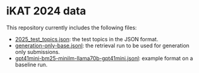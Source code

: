 <h1>iKAT 2024 data</h1>
This repository currently includes the following files:


<ul>
  <li> <a href="https://github.com/irlabamsterdam/iKAT/blob/main/2025/data/2025_test_topics.json">2025_test_topics.json</a>: the test topics in the JSON format.</li>
  <li> <a href="https://github.com/irlabamsterdam/iKAT/blob/main/2025/data/generation-only-base.jsonl">generation-only-base.jsonl</a>: the retrieval run to be used for generation only submissions.</li>
  <li> <a href="https://github.com/irlabamsterdam/iKAT/blob/main/2025/data/2025_baselines/gpt41mini-bm25-minilm-llama70b-gpt41mini.jsonl">gpt41mini-bm25-minilm-llama70b-gpt41mini.jsonl</a>: example format on a baseline run.</li>
</ul>
